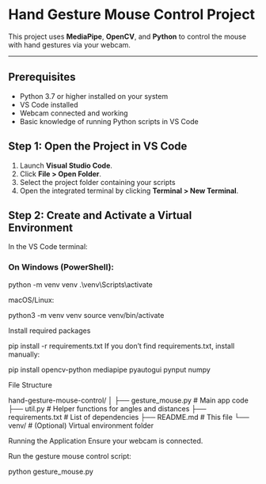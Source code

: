 
# Hand Gesture Mouse Control Project

This project uses **MediaPipe**, **OpenCV**, and **Python** to control the mouse with hand gestures via your webcam.

---

## Prerequisites

- Python 3.7 or higher installed on your system
- VS Code installed
- Webcam connected and working
- Basic knowledge of running Python scripts in VS Code



## Step 1: Open the Project in VS Code

1. Launch **Visual Studio Code**.
2. Click **File > Open Folder**.
3. Select the project folder containing your scripts 
4. Open the integrated terminal by clicking **Terminal > New Terminal**.

## Step 2: Create and Activate a Virtual Environment

In the VS Code terminal:

### On Windows (PowerShell):

python -m venv venv
.\venv\Scripts\activate

macOS/Linux:

python3 -m venv venv
source venv/bin/activate

Install required packages

pip install -r requirements.txt
If you don’t find requirements.txt, install manually:

pip install opencv-python mediapipe pyautogui pynput numpy

File Structure

hand-gesture-mouse-control/
│
├── gesture_mouse.py        # Main app code
├── util.py                 # Helper functions for angles and distances
├── requirements.txt        # List of dependencies
├── README.md               # This file
└── venv/                   # (Optional) Virtual environment folder


Running the Application
Ensure your webcam is connected.

Run the gesture mouse control script:


python gesture_mouse.py

